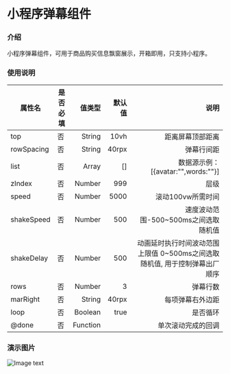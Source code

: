 # 小程序弹幕组件

### 介绍
小程序弹幕组件，可用于商品购买信息飘窗展示，开箱即用，只支持小程序。




### 使用说明

| 属性名 | 是否必填 | 值类型 | 默认值 | 说明 |
| --------- | -------- | -----: | --: | --: |
| top| 否  | String| 10vh |   距离屏幕顶部距离 |
| rowSpacing| 否  | String| 40rpx |   弹幕行间距 |
| list| 否  | Array| [] |   数据源示例：[{avatar:"",words:""}] |
| zIndex| 否  | Number| 999 |   层级 |
| speed| 否  | Number| 5000 |   滚动100vw所需时间 |
| shakeSpeed| 否  | Number| 500 |   速度波动范围-500~500ms之间选取随机值 |
| shakeDelay| 否  | Number| 500 |   动画延时执行时间波动范围上限值 0~500ms之间选取随机值, 用于控制弹幕出厂顺序 |
| rows| 否  | Number| 3 |  弹幕行数 |
| marRight| 否  | String| 40rpx |  每项弹幕右外边距 |
| loop| 否  | Boolean| true |  是否循环 |
| @done| 否  | Function|  |  单次滚动完成的回调 |

### 演示图片

![Image text](https://z3.ax1x.com/2021/07/09/RxVKMj.gif)

